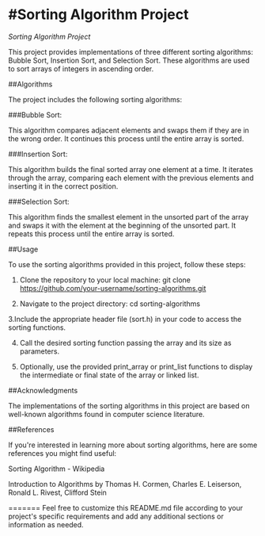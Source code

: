 #Sorting Algorithm Project
=======
*Sorting Algorithm Project*

This project provides implementations of three different sorting algorithms: Bubble Sort, Insertion Sort, and Selection Sort. These algorithms are used to sort arrays of integers in ascending order.

##Algorithms

The project includes the following sorting algorithms:

###Bubble Sort:

This algorithm compares adjacent elements and swaps them if they are in the wrong order. It continues this process until the entire array is sorted.

###Insertion Sort:

This algorithm builds the final sorted array one element at a time. It iterates through the array, comparing each element with the previous elements and inserting it in the correct position.

###Selection Sort:

This algorithm finds the smallest element in the unsorted part of the array and swaps it with the element at the beginning of the unsorted part. It repeats this process until the entire array is sorted.

##Usage

To use the sorting algorithms provided in this project, follow these steps:

1. Clone the repository to your local machine:
git clone https://github.com/your-username/sorting-algorithms.git

2. Navigate to the project directory:
cd sorting-algorithms

3.Include the appropriate header file (sort.h) in your code to access the sorting functions.

4. Call the desired sorting function passing the array and its size as parameters.

5. Optionally, use the provided print_array or print_list functions to display the intermediate or final state of the array or linked list.

##Acknowledgments

The implementations of the sorting algorithms in this project are based on well-known algorithms found in computer science literature.

##References

If you're interested in learning more about sorting algorithms, here are some references you might find useful:

Sorting Algorithm - Wikipedia

Introduction to Algorithms by Thomas H. Cormen, Charles E. Leiserson, Ronald L. Rivest, Clifford Stein

=======
Feel free to customize this README.md file according to your project's specific requirements and add any additional sections or information as needed.
